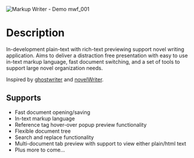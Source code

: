 ![Markup Writer - Demo mwf_001](https://github.com/Michael-R-R/markup-writer/assets/54217603/e88e9216-9461-4f01-8f7a-1d8db3253b79)

# Description
In-development plain-text with rich-text previewing support novel writing application. Aims to deliver 
a distraction free presentation with easy to use in-text markup language, fast document switching, and a set of tools
to support large novel organization needs.

Inspired by <a href="https://github.com/KDE/ghostwriter">ghostwriter</a> and <a href="https://github.com/vkbo/novelWriter">novelWriter</a>.

## Supports
+ Fast document opening/saving
+ In-text markup language
+ Reference tag hover-over popup preview functionality
+ Flexible document tree
+ Search and replace functionality
+ Multi-document tab preview with support to view either plain/html text
+ Plus more to come...
